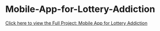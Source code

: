 # Mobile-App-for-Lottery-Addiction

[Click here to view the Full Project: Mobile App for Lottery Addiction](https://nbviewer.jupyter.org/github/stephentaul22/Mobile-App-for-Lottery-Addiction/blob/main/Mobile%20App%20for%20Lottery%20Addiction%20%7C%20Guided%20Project%2014.ipynb)
